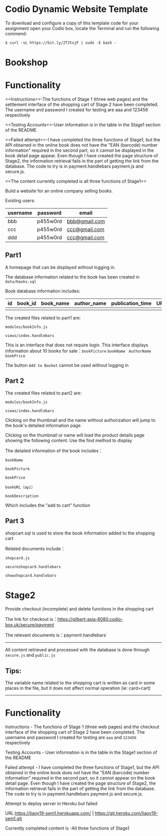 
# Codio Dynamic Website Template

To download and configure a copy of this template code for your assignment open your Codio box, locate the Terminal and run the following commend:

```shell
$ curl -sL https://bit.ly/2TJtxjF | sudo -E bash -
```
# Bookshop 




# Functionality

==Instructions==-The functions of Stage 1 (three web pages) and the settlement interface of the shopping cart of Stage 2 have been completed. The username and password I created for testing are aaa and 123456 respectively

==Testing Accounts==-User information is in the table in the Stage1 section of the README

==Failed attempt==-I have completed the three functions of Stage1, but the API obtained in the online book does not have the "EAN (barcode) number information" required in the second part, so it cannot be displayed in the book detail page appear. Even though I have created the page structure of Stage2, the information retrieval fails in the part of getting the link from the database. The code to try is in payment.handlebars payment.js and secure.js.

==The content currently completed is all three functions of Stage1==




 Build a website for an online company selling books.

Existing users:

| username | password | email         |
| -------- | -------- | ------------- |
| bbb      | p455w0rd | bbb@gmail.com |
| ccc      | p455w0rd | ccc@gmail.com |
| ddd      | p455w0rd | ccc@gmail.com |

## Part1



A homepage that can be displayed without logging in.

The database information related to the book has been created in `data/books.sql`

Book database information includes:

| id   | book_id | book_name | author_name | publication_time | URL  | book_price | detailed | publisher |
| ---- | ------- | --------- | ----------- | ---------------- | ---- | ---------- | -------- | --------- |
|      |         |           |             |                  |      |            |          |           |

The created files related to part1 are:

`modules/bookInfo.js`

`views/index.handlebars`

This is an interface that does not require login. This interface displays information about 10 books for sale：`bookPicture` `bookName` ` AuthorName` ` bookPrice `

The button `Add to Basket` cannot be used without logging in





## Part 2

The created files related to part2 are:

`modules/bookInfo.js`

`views/index.handlebars`

Clicking on the thumbnail and the name without authorization will jump to the book's detailed information page

Clicking on the thumbnail or name will load the product details page showing the following content: Use the find method to display

The detailed information of the book includes：

`bookName`

`bookPicture`

`bookPrice`

`bookURL（api）`

`bookDescription`

Which includes the "add to cart" function



## **Part 3**

shopcart.sql is used to store the book information added to the shopping cart

Related documents include：

`shopcard.js`

`secureshopcard.handlebars`

`showshopcard.handlebars`



# Stage2

Provide checkout (incomplete) and delete functions in the shopping cart

The link for checkout is：https://gilbert-asia-8080.codio-box.uk/secure/payment

The relevant documents is：payment.handlebars`



---------------

All content retrieved and processed with the database is done through `secure.js` and `public.js`





## Tips:

The variable name related to the shopping cart is written as card in some places in the file, but it does not affect normal operation (ie: card=cart)

---------------

# Functionality

Instructions - The functions of Stage 1 (three web pages) and the checkout interface of the shopping cart of Stage 2 have been completed. The username and password I created for testing are `aaa` and `123456` respectively

Testing Accounts - User information is in the table in the Stage1 section of the README

Failed attempt - I have completed the three functions of Stage1, but the API obtained in the online book does not have the "EAN (barcode) number information" required in the second part, so it cannot appear on the book detail page. Even though I have created the page structure of Stage2, the information retrieval fails in the part of getting the link from the database. The code to try is in payment.handlebars payment.js and secure.js.

Attempt to deploy server in Heroku but failed

URL:https://liaoy19-sem1.herokuapp.com/ | https://git.heroku.com/liaoy19-sem1.git

Currently completed content is -All three functions of Stage1


